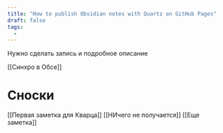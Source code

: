 ```yaml
---
title: "How to publish Obsidian notes with Quartz on GitHub Pages"
draft: false
tags:
  - 
---
```

Нужно сделать запись 
и 
подробное описание

[[Синхро в Обсе]]

# Сноски

[[Первая заметка для Кварца]]
[[НИчего не получается]]
[[Еще заметка]]

